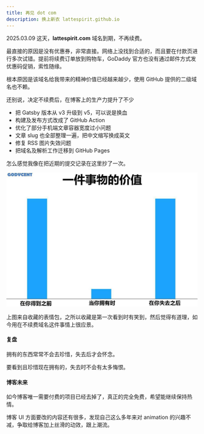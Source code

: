 ```yaml
---
title: 再见 dot com
description: 换上新衣 lattespirit.github.io
---
```


2025.03.09 这天，**lattespirit.com** 域名到期，不再续费。

最直接的原因是没有优惠券，非常直接。网络上没找到合适的，而且要在付款页进行多次试错。提前将续费订单放到购物车，GoDaddy 官方也没有通过邮件方式发优惠码促销，索性随缘。

根本原因是该域名给我带来的精神价值已经越来越少，使用 GitHub 提供的二级域名也不赖。

还别说，决定不续费后，在博客上的生产力提升了不少

- 把 Gatsby 版本从 v3 升级到 v5，可以说是换血
- 构建及发布方式改成了 GitHub Action
- 优化了部分手机端文章容器宽度过小问题
- 文章 slug 也全部整理一遍，把中文缩写换成英文
- 修复 RSS 图片失效问题
- 把域名及解析工作迁移到 GitHub Pages

怎么感觉我像在把近期的提交记录在这里抄了一次。

![Value](../images/post/value-of-a-thing.jpg)

上图来自收藏的表情包，之所以收藏是第一次看到时有笑到，然后觉得有道理，如今用在不续费域名这件事情上很应景。

#### 复盘

拥有的东西常常不会去珍惜，失去后才会怀念。

要看到且珍惜现在拥有的，失去时不会有太多悔恨。

#### 博客未来

如今博客唯一需要付费的项目已经去掉了，真正的完全免费，希望能继续保持热情。

博客 UI 方面要改的内容还有很多，发现自己这么多年来对 animation 的兴趣不减，争取给博客加上丝滑的动效，跟上潮流。
